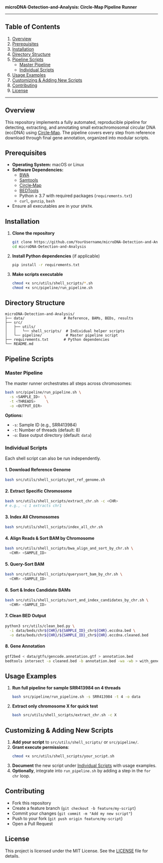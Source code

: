 **microDNA-Detection-and-Analysis: Circle‑Map Pipeline Runner**

---

## Table of Contents

1. [Overview](#overview)
2. [Prerequisites](#prerequisites)
3. [Installation](#installation)
4. [Directory Structure](#directory-structure)
5. [Pipeline Scripts](#pipeline-scripts)
   - [Master Pipeline](#master-pipeline)
   - [Individual Scripts](#individual-scripts)
6. [Usage Examples](#usage-examples)
7. [Customizing & Adding New Scripts](#customizing--adding-new-scripts)
8. [Contributing](#contributing)
9. [License](#license)

---

## Overview

This repository implements a fully automated, reproducible pipeline for detecting, extracting, and annotating small extrachromosomal circular DNA (eccDNA) using [Circle‑Map](https://github.com/iprada/Circle-Map). The pipeline covers every step from reference download through final gene annotation, organized into modular scripts.

## Prerequisites

- **Operating System:** macOS or Linux
- **Software Dependencies:**
  - [BWA](http://bio-bwa.sourceforge.net/)
  - [Samtools](http://www.htslib.org/)
  - [Circle‑Map](https://github.com/iprada/Circle-Map)
  - [BEDTools](https://bedtools.readthedocs.io/)
  - Python ≥ 3.7 with required packages (`requirements.txt`)
  - `curl`, `gunzip`, `bash`
- Ensure all executables are in your `$PATH`.

## Installation

1. **Clone the repository**
   ```bash
   git clone https://github.com/YourUsername/microDNA-Detection-and-Analysis.git
   cd microDNA-Detection-and-Analysis
   ```
2. **Install Python dependencies** (if applicable)
   ```bash
   pip install -r requirements.txt
   ```
3. **Make scripts executable**
   ```bash
   chmod +x src/utils/shell_scripts/*.sh
   chmod +x src/pipeline/run_pipeline.sh
   ```

## Directory Structure

```
microDNA-Detection-and-Analysis/
├── data/                  # Reference, BAMs, BEDs, results
├── src/
│   ├── utils/
│   │   └── shell_scripts/  # Individual helper scripts
│   └── pipeline/           # Master pipeline script
├── requirements.txt       # Python dependencies
└── README.md
```

## Pipeline Scripts

### Master Pipeline

The master runner orchestrates all steps across chromosomes:

```bash
bash src/pipeline/run_pipeline.sh \
  -s <SAMPLE_ID>  \
  -t <THREADS>     \
  -o <OUTPUT_DIR>
```

**Options:**

- `-s`: Sample ID (e.g., SRR413984)
- `-t`: Number of threads (default: 8)
- `-o`: Base output directory (default: `data`)

### Individual Scripts

Each shell script can also be run independently.

#### 1. Download Reference Genome

```bash
bash src/utils/shell_scripts/get_ref_genome.sh
```

#### 2. Extract Specific Chromosome

```bash
bash src/utils/shell_scripts/extract_chr.sh -c <CHR>
# e.g., -c 1 extracts chr1
```

#### 3. Index All Chromosomes

```bash
bash src/utils/shell_scripts/index_all_chr.sh
```

#### 4. Align Reads & Sort BAM by Chromosome

```bash
bash src/utils/shell_scripts/bwa_align_and_sort_by_chr.sh \
  <CHR> <SAMPLE_ID>
```

#### 5. Query-Sort BAM

```bash
bash src/utils/shell_scripts/querysort_bam_by_chr.sh \
  <CHR> <SAMPLE_ID>
```

#### 6. Sort & Index Candidate BAMs

```bash
bash src/utils/shell_scripts/sort_and_index_candidates_by_chr.sh \
  <CHR> <SAMPLE_ID>
```

#### 7. Clean BED Output

```bash
python3 src/utils/clean_bed.py \
  -i data/beds/chr${CHR}/${SAMPLE_ID}_chr${CHR}.eccdna.bed \
  -o data/beds/chr${CHR}/${SAMPLE_ID}_chr${CHR}.eccdna.cleaned.bed
```

#### 8. Gene Annotation

```bash
gtf2bed < data/gtfs/gencode.annotation.gtf > annotation.bed
bedtools intersect -a cleaned.bed -b annotation.bed -wa -wb > with_genes.bed
```

## Usage Examples

1. **Run full pipeline for sample SRR413984 on 4 threads**
   ```bash
   bash src/pipeline/run_pipeline.sh -s SRR413984 -t 4 -o data
   ```
2. **Extract only chromosome X for quick test**
   ```bash
   bash src/utils/shell_scripts/extract_chr.sh -c X
   ```

## Customizing & Adding New Scripts

1. **Add your script** to `src/utils/shell_scripts/` or `src/pipeline/`.
2. **Grant execute permissions**:
   ```bash
   chmod +x src/utils/shell_scripts/your_script.sh
   ```
3. **Document** the new script under [Individual Scripts](#individual-scripts) with usage examples.
4. **Optionally**, integrate into `run_pipeline.sh` by adding a step in the `for chr` loop.

## Contributing

- Fork this repository
- Create a feature branch (`git checkout -b feature/my-script`)
- Commit your changes (`git commit -m "Add my new script"`)
- Push to your fork (`git push origin feature/my-script`)
- Open a Pull Request

## License

This project is licensed under the MIT License. See the [LICENSE](LICENSE) file for details.